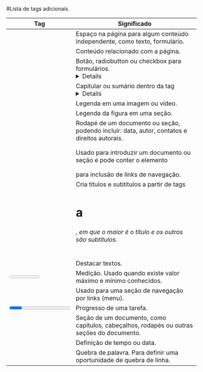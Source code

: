 
#Lista de tags adicionais

| Tag | Significado |
| ------ | ------ |
| <article> |Espaço na página para algum conteúdo independente, como texto, formulário.|
| <aside> | Conteúdo relacionado com a página.
| <command>| Botão, radiobutton ou checkbox para formulários.<details>Detalhamento de uma parte da página.
| <summary>| Capitular ou sumário dentro da tag <details>.
| <figure> | Legenda em uma imagem ou vídeo.
| <figcaption> | Legenda da figura em uma seção.
| <footer> | Rodapé de um documento ou seção, podendo incluir: data, autor, contatos e direitos autorais.
| <header> |Usado para introduzir um documento ou seção e pode conter o elemento 
| <nav> | para inclusão de links de navegação.
| <hgroup> | Cria títulos e subtítulos a partir de tags <h1> a <h6>, em que o maior é o título e os outros são subtítulos.
| <mark> | Destacar textos.
| <meter> | Medição. Usado quando existe valor máximo e mínimo conhecidos.
| <nav> | Usado para uma seção de navegação por links (menu).
| <progress> | Progresso de uma tarefa. 
| <section> | Seção de um documento, como capítulos, cabeçalhos, rodapés ou outras seções do documento.
| <time> | Definição de tempo ou data.
| <wbr> | Quebra de palavra. Para definir uma oportunidade de quebra de linha.
